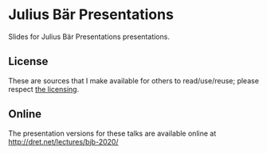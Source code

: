 # Julius Bär Presentations

Slides for Julius Bär Presentations presentations.

## License

These are sources that I make available for others to read/use/reuse; please respect [the licensing](../LICENSE).


## Online

The presentation versions for these talks are available online at http://dret.net/lectures/bjb-2020/
